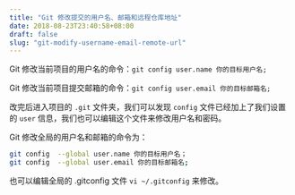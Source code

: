 ```yaml
---
title: "Git 修改提交的用户名、邮箱和远程仓库地址"
date: 2018-08-23T23:40:58+08:00
draft: false
slug: "git-modify-username-email-remote-url"
---
```


Git 修改当前项目的用户名的命令：`git config user.name 你的目标用户名;`

Git 修改当前项目提交邮箱的命令：`git config user.email 你的目标邮箱名;`

改完后进入项目的 `.git` 文件夹，我们可以发现 `config` 文件已经加上了我们设置的 `user` 信息，我们也可以编辑这个文件来修改用户名和密码。

Git 修改全局的用户名和邮箱的命令为：

```zsh
git config  --global user.name 你的目标用户名；
git config  --global user.email 你的目标邮箱名;
```

也可以编辑全局的 .gitconfig 文件 `vi ~/.gitconfig` 来修改。
